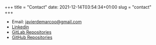 +++
title = "Contact"
date: 2021-12-14T03:54:34+01:00
slug = "contact"
+++

* Email: javierdemarcoo@gmail.com
* [Linkedin](https://es.linkedin.com/in/javierdemarcotomas)
* [GitLab Repositories](https://gitlab.com/javierdemarco "GitLab Repositories")
* [GitHub  Repositories](https://github.com/javierdemarco "GitHub Repositories")
